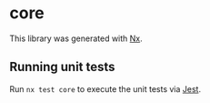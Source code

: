 # core

This library was generated with [Nx](https://nx.dev).

## Running unit tests

Run `nx test core` to execute the unit tests via [Jest](https://jestjs.io).
         